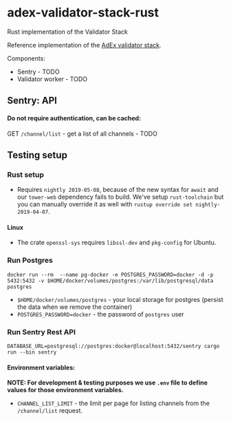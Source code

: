 # adex-validator-stack-rust

Rust implementation of the Validator Stack

Reference implementation of the [AdEx validator stack](https://github.com/adexnetwork/adex-protocol#validator-stack-platform).

Components:

* Sentry - TODO
* Validator worker - TODO

## Sentry: API

#### Do not require authentication, can be cached:

GET `/channel/list` - get a list of all channels - TODO

## Testing setup

### Rust setup

- Requires `nightly 2019-05-08`, because of the new syntax for `await` and our `tower-web` dependency fails to build.
We've setup `rust-toolchain` but you can manually override it as well with `rustup override set nightly-2019-04-07`.

#### Linux
- The crate `openssl-sys` requires `libssl-dev` and `pkg-config` for Ubuntu.

### Run Postgres

`docker run --rm  --name pg-docker -e POSTGRES_PASSWORD=docker -d -p 5432:5432 -v $HOME/docker/volumes/postgres:/var/lib/postgresql/data postgres`

- `$HOME/docker/volumes/postgres` - your local storage for postgres (persist the data when we remove the container)
- `POSTGRES_PASSWORD=docker` - the password of `postgres` user

### Run Sentry Rest API

`DATABASE_URL=postgresql://postgres:docker@localhost:5432/sentry cargo run --bin sentry`

#### Environment variables:
**NOTE: For development & testing purposes we use `.env` file to define values for those environment variables.**

- `CHANNEL_LIST_LIMIT` - the limit per page for listing channels from the `/channel/list` request.
